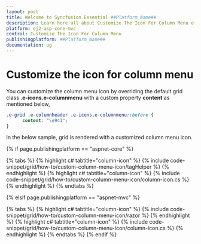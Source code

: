 ```yaml
---
layout: post
title: Welcome to Syncfusion Essential ##Platform_Name##
description: Learn here all about Customize The Icon For Column Menu of Syncfusion Essential ##Platform_Name## widgets based on HTML5 and jQuery.
platform: ej2-asp-core-mvc
control: Customize The Icon For Column Menu
publishingplatform: ##Platform_Name##
documentation: ug
---
```



# Customize the icon for column menu

You can customize the column menu icon by overriding the default grid class **.e-icons.e-columnmenu** with a custom property **content** as mentioned below,

```css
.e-grid .e-columnheader .e-icons.e-columnmenu::before {
      content: "\e941";
}
```

In the below sample, grid is rendered with a customized column menu icon.

{% if page.publishingplatform == "aspnet-core" %}

{% tabs %}
{% highlight c# tabtitle="column-icon" %}
{% include code-snippet/grid/how-to/custom-column-menu-icon/tagHelper %}
{% endhighlight %}
{% highlight c# tabtitle="column-icon" %}
{% include code-snippet/grid/how-to/custom-column-menu-icon/column-icon.cs %}
{% endhighlight %}
{% endtabs %}

{% elsif page.publishingplatform == "aspnet-mvc" %}

{% tabs %}
{% highlight c# tabtitle="column-icon" %}
{% include code-snippet/grid/how-to/custom-column-menu-icon/razor %}
{% endhighlight %}
{% highlight c# tabtitle="column-icon" %}
{% include code-snippet/grid/how-to/custom-column-menu-icon/column-icon.cs %}
{% endhighlight %}
{% endtabs %}
{% endif %}


